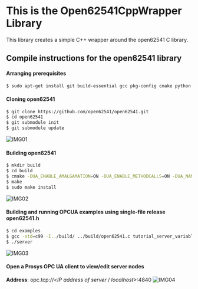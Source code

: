 # This is the Open62541CppWrapper Library

This library creates a simple C++ wrapper around the open62541 C library.

## Compile instructions for the open62541 library 

#### Arranging prerequisites
```sh
$ sudo apt-get install git build-essential gcc pkg-config cmake python python-six
```
#### Cloning open62541
```sh
$ git clone https://github.com/open62541/open62541.git
$ cd open62541
$ git submodule init
$ git submodule update
```
![IMG01](IMG01_Cloning_open62541.png)

#### Building open62541
```sh
$ mkdir build
$ cd build
$ cmake -DUA_ENABLE_AMALGAMATION=ON -DUA_ENABLE_METHODCALLS=ON -DUA_NAMESPACE_ZERO=FULL -DUA_ENABLE_SUBSCRIPTIONS=ON ..
$ make
$ sudo make install
```
![IMG02](IMG02_Building_open62541.png)
#### Building and running OPCUA examples using single-file release open62541.h
```sh
$ cd examples
$ gcc -std=c99 -I../build/ ../build/open62541.c tutorial_server_variable.c -o server
$ ./server
```
![IMG03](IMG03_Running_Examples.png) 

#### Open a Prosys OPC UA client to view/edit server nodes
**Address**: opc.tcp://<*IP address of server* / *localhost*>:4840
![IMG04](IMG04_View_in_OPCUA_client.png)
